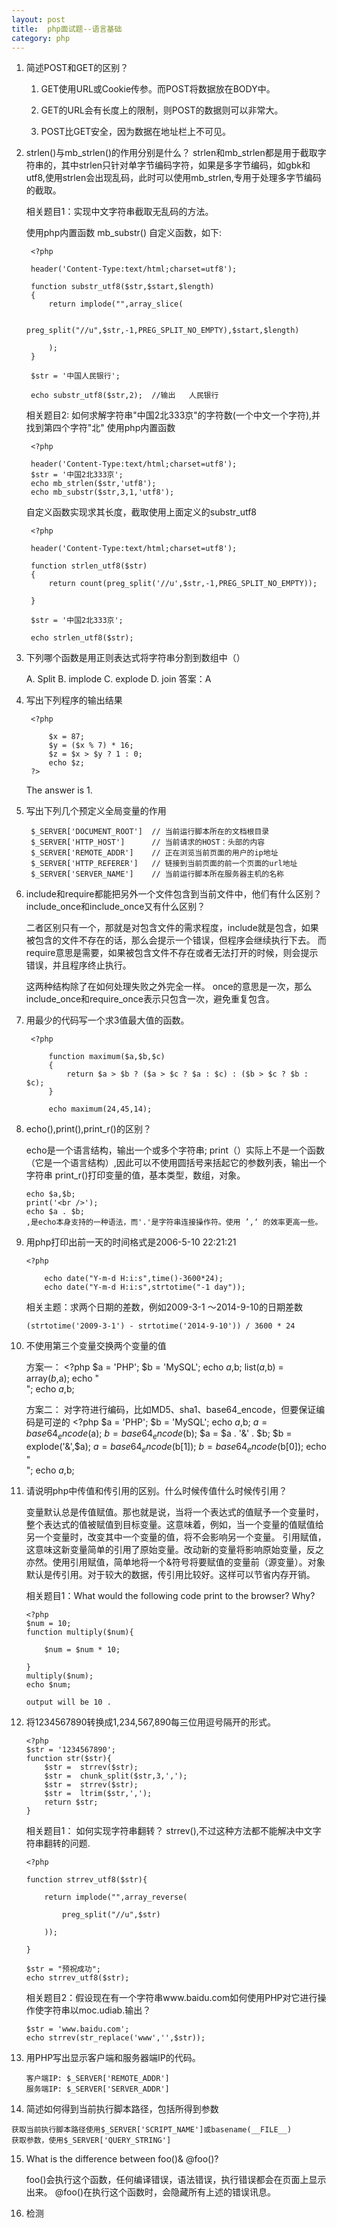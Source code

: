 ```yaml
---
layout: post
title:  php面试题--语言基础
category: php
---
```



1. 简述POST和GET的区别？

	1. GET使用URL或Cookie传参。而POST将数据放在BODY中。

	2. GET的URL会有长度上的限制，则POST的数据则可以非常大。

	3. POST比GET安全，因为数据在地址栏上不可见。


2. strlen()与mb_strlen()的作用分别是什么？
	strlen和mb_strlen都是用于截取字符串的，其中strlen只针对单字节编码字符，如果是多字节编码，如gbk和utf8,使用strlen会出现乱码，此时可以使用mb_strlen,专用于处理多字节编码的截取。

	相关题目1：实现中文字符串截取无乱码的方法。

	使用php内置函数 mb_substr()
	自定义函数，如下:

		<?php
		
		header('Content-Type:text/html;charset=utf8');

		function substr_utf8($str,$start,$length)
		{
			return implode("",array_slice(

				preg_split("//u",$str,-1,PREG_SPLIT_NO_EMPTY),$start,$length)

			);
		}

		$str = '中国人民银行';

		echo substr_utf8($str,2);  //输出   人民银行

	相关题目2: 如何求解字符串"中国2北333京"的字符数(一个中文一个字符),并找到第四个字符"北"
	使用php内置函数

		<?php
	
		header('Content-Type:text/html;charset=utf8');
		$str = '中国2北333京';
		echo mb_strlen($str,'utf8');
		echo mb_substr($str,3,1,'utf8');

	自定义函数实现求其长度，截取使用上面定义的substr_utf8

		<?php

		header('Content-Type:text/html;charset=utf8');
		
		function strlen_utf8($str)
		{
			return count(preg_split('//u',$str,-1,PREG_SPLIT_NO_EMPTY));
		
		}

		$str = '中国2北333京';

		echo strlen_utf8($str);


	
3. 下列哪个函数是用正则表达式将字符串分割到数组中（）
	
	A. Split
	B. implode
	C. explode
	D. join
	答案：A


4. 写出下列程序的输出结果

		<?php

			$x = 87;
			$y = ($x % 7) * 16;
			$z = $x > $y ? 1 : 0;
			echo $z;
		?>

	The answer is 1.

5. 写出下列几个预定义全局变量的作用

		$_SERVER['DOCUMENT_ROOT']  // 当前运行脚本所在的文档根目录
		$_SERVER['HTTP_HOST']      // 当前请求的HOST：头部的内容
		$_SERVER['REMOTE_ADDR']    // 正在浏览当前页面的用户的ip地址
		$_SERVER['HTTP_REFERER']   // 链接到当前页面的前一个页面的url地址
		$_SERVER['SERVER_NAME']    // 当前运行脚本所在服务器主机的名称


6. include和require都能把另外一个文件包含到当前文件中，他们有什么区别？include_once和include_once又有什么区别？

	二者区别只有一个，那就是对包含文件的需求程度，include就是包含，如果被包含的文件不存在的话，那么会提示一个错误，但程序会继续执行下去。
	而require意思是需要，如果被包含文件不存在或者无法打开的时候，则会提示错误，并且程序终止执行。

	这两种结构除了在如何处理失败之外完全一样。
	once的意思是一次，那么include_once和require_once表示只包含一次，避免重复包含。



7. 用最少的代码写一个求3值最大值的函数。

		<?php 

			function maximum($a,$b,$c)
			{
				return $a > $b ? ($a > $c ? $a : $c) : ($b > $c ? $b : $c);
			}

			echo maximum(24,45,14);


8.  echo(),print(),print_r()的区别？


	echo是一个语言结构，输出一个或多个字符串;
	print（）实际上不是一个函数（它是一个语言结构）,因此可以不使用圆括号来括起它的参数列表，输出一个字符串
	print_r()打印变量的值，基本类型，数组，对象。

		echo $a,$b;
		print('<br />');
		echo $a . $b;
		,是echo本身支持的一种语法，而'.'是字符串连接操作符。使用 ’,‘ 的效率更高一些。


9.	用php打印出前一天的时间格式是2006-5-10 22:21:21

		<?php 

			echo date("Y-m-d H:i:s",time()-3600*24);
			echo date("Y-m-d H:i:s",strtotime("-1 day"));
			
	相关主题：求两个日期的差数，例如2009-3-1 ～2014-9-10的日期差数

		(strtotime('2009-3-1') - strtotime('2014-9-10')) / 3600 * 24

10. 不使用第三个变量交换两个变量的值

	方案一：
		<?php
			$a = 'PHP';
			$b = 'MySQL';
			echo $a,$b;
			list($a,$b) = array($b,$a);
			echo "<br />";
			echo $a,$b;

	方案二：
	对字符进行编码，比如MD5、sha1、base64_encode，但要保证编码是可逆的
		<?php
			$a = 'PHP';
			$b = 'MySQL';
			echo $a,$b;
			$a = base64_encode($a);
			$b = base64_encode($b);
			$a = $a . '&' . $b;
			$b = explode('&',$a);
			$a = base64_encode($b[1]);
			$b = base64_encode($b[0]);
			echo "<br />";
			echo $a,$b;

11. 请说明php中传值和传引用的区别。什么时候传值什么时候传引用？

	变量默认总是传值赋值。那也就是说，当将一个表达式的值赋予一个变量时，整个表达式的值被赋值到目标变量。这意味着，例如，当一个变量的值赋值给另一个变量时，改变其中一个变量的值，将不会影响另一个变量。
	引用赋值，这意味这新变量简单的引用了原始变量。改动新的变量将影响原始变量，反之亦然。使用引用赋值，简单地将一个&符号将要赋值的变量前（源变量）。对象默认是传引用。对于较大的数据，传引用比较好。这样可以节省内存开销。

	相关题目1：What would the following code print to the browser? Why?

		<?php
		$num = 10;
		function multiply($num){

			$num = $num * 10;
		
		}
		multiply($num);
		echo $num;

		output will be 10 .
	
12. 将1234567890转换成1,234,567,890每三位用逗号隔开的形式。

		<?php 
		$str = '1234567890';
		function str($str){
			$str =  strrev($str);
			$str =  chunk_split($str,3,',');
			$str =  strrev($str);
			$str =  ltrim($str,',');
			return $str;
		}

	相关题目1： 如何实现字符串翻转？
	strrev(),不过这种方法都不能解决中文字符串翻转的问题.

		<?php 

		function strrev_utf8($str){

			return implode("",array_reverse(

				preg_split("//u",$str)
			
			));
		
		}

		$str = "预祝成功";
		echo strrev_utf8($str);

	相关题目2：假设现在有一个字符串www.baidu.com如何使用PHP对它进行操作使字符串以moc.udiab.输出？
		
		$str = 'www.baidu.com';
		echo strrev(str_replace('www','',$str));


13. 用PHP写出显示客户端和服务器端IP的代码。

		客户端IP: $_SERVER['REMOTE_ADDR']
		服务端IP: $_SERVER['SERVER_ADDR']


14.  简述如何得到当前执行脚本路径，包括所得到参数

	获取当前执行脚本路径使用$_SERVER['SCRIPT_NAME']或basename(__FILE__)
	获取参数，使用$_SERVER['QUERY_STRING']


15. What is the difference between foo()& @foo()?

	foo()会执行这个函数，任何编译错误，语法错误，执行错误都会在页面上显示出来。
	@foo()在执行这个函数时，会隐藏所有上述的错误讯息。


16. 检测

























